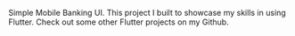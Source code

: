 Simple Mobile Banking UI. This project I built to showcase my skills in using Flutter. Check out some other Flutter projects on my Github.
